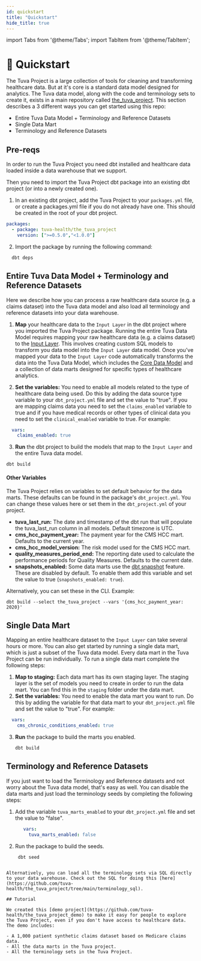 ```yaml
---
id: quickstart
title: "Quickstart"
hide_title: true
---
```


import Tabs from '@theme/Tabs';
import TabItem from '@theme/TabItem';

# 🏁 Quickstart

The Tuva Project is a large collection of tools for cleaning and transforming healthcare data.  But at it's core is a standard data model designed for analytics.  The Tuva data model, along with the code and terminology sets to create it, exists in a main repository called [the_tuva_project](https://github.com/tuva-health/the_tuva_project).  This section describes a 3 different ways you can get started using this repo:

- Entire Tuva Data Model + Terminology and Reference Datasets
- Single Data Mart
- Terminology and Reference Datasets

## Pre-reqs

In order to run the Tuva Project you need dbt installed and healthcare data loaded inside a data warehouse that we support.

Then you need to import the Tuva Project dbt package into an existing dbt project (or into a newly created one).

1. In an existing dbt project, add the Tuva Project to your `packages.yml` file, or create a packages.yml file if you 
do not already have one. This should be created in the root of your dbt project.
```yml
packages:
  - package: tuva-health/the_tuva_project
    version: [">=0.5.0","<1.0.0"]
```
2. Import the package by running the following command:
```console
  dbt deps
```

## Entire Tuva Data Model + Terminology and Reference Datasets

Here we describe how you can process a raw healthcare data source (e.g. a claims dataset) into the Tuva data model and also load all terminology and reference datasets into your data warehouse.

1. **Map** your healthcare data to the `Input Layer` in the dbt project where you imported the Tuva Project package.  Running the entire Tuva Data Model requires mapping your raw healthcare data (e.g. a claims dataset) to the [Input Layer](https://thetuvaproject.com/data-dictionaries/input-layer).  This involves creating custom SQL models to transform you data model into the `Input Layer` data model.  Once you've mapped your data to the `Input Layer` code automatically transforms the data into the Tuva Data Model, which includes the [Core Data Model](https://thetuvaproject.com/data-dictionaries/core) and a collection of data marts designed for specific types of healthcare analytics.

2. **Set the variables:** You need to enable all models related to the type of healthcare data being used. Do this by adding the data source type variable to your `dbt_project.yml` file and set the value to "true".  If you are mapping claims data you need to set the `claims_enabled` variable to true and if you have medical records or other types of clinical data you need to set the `clinical_enabled` variable to true.  For example:
  ```yml
    vars:
      claims_enabled: true
  ```

3. **Run** the dbt project to build the models that map to the `Input Layer` and the entire Tuva data model.
  ```console
  dbt build
  ```

#### Other Variables
The Tuva Project relies on variables to set default behavior for the data marts.
These defaults can be found in the package's `dbt_project.yml`.
You can change these values here or set them in the `dbt_project.yml` of your project.

* **tuva_last_run:** The date and timestamp of the dbt run that will populate 
  the tuva_last_run column in all models. Default timezone is UTC.
* **cms_hcc_payment_year:** The payment year for the CMS HCC mart. Defaults to 
  the current year.
* **cms_hcc_model_version:** The risk model used for the CMS HCC mart.
* **quality_measures_period_end:** The reporting date used to calculate the 
  performance periods for Quality Measures. Defaults to the current date.
* **snapshots_enabled:** Some data marts use the [dbt snapshot](https://docs.getdbt.com/docs/build/snapshots)
  feature. These are disabled by default. To enable them add this variable and 
  set the value to true (`snapshots_enabled: true`).

Alternatively, you can set these in the CLI. Example:
```console
dbt build --select the_tuva_project --vars '{cms_hcc_payment_year: 2020}'
```

## Single Data Mart

Mapping an entire healthcare dataset to the `Input Layer` can take several hours or more.  You can also get started by running a single data mart, which is just a subset of the Tuva data model.  Every data mart in the Tuva Project can be run individually.  To run a single data mart complete the following steps:

1. **Map to staging:** Each data mart has its own staging layer.  The staging layer is the set of models you need to create in order to run the data mart.  You can find this in the `staging` folder under the data mart.
2. **Set the variables:** You need to enable the data mart you want to run.  Do this by adding the variable for that data mart to your `dbt_project.yml` file and set the value to "true".  For example: 
  ```yml
    vars:
      cms_chronic_conditions_enabled: true
  ```
3. **Run** the package to build the marts you enabled.
    ```console
    dbt build
    ```

## Terminology and Reference Datasets
If you just want to load the Terminology and Reference datasets and not worry about the Tuva data model, that's easy as well.  You can disable the data marts and just load the terminology seeds by completing 
the following steps:

1. Add the variable `tuva_marts_enabled` to your `dbt_project.yml` file and set the value to "false".
   ```yml
      vars:
        tuva_marts_enabled: false
   ```
2. Run the package to build the seeds.
   ```console
    dbt seed 
  ```

Alternatively, you can load all the terminology sets via SQL directly to your data warehouse. Check out the SQL for doing this [here](https://github.com/tuva-health/the_tuva_project/tree/main/terminology_sql).

## Tutorial

We created this [demo project](https://github.com/tuva-health/the_tuva_project_demo) to make it easy for people to explore the Tuva Project, even if you don't have access to healthcare data.  The demo includes:

- A 1,000 patient synthetic claims dataset based on Medicare claims data.
- All the data marts in the Tuva project.
- All the terminology sets in the Tuva Project.